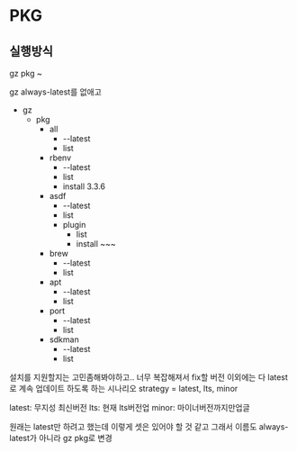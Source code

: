# PKG

## 실행방식

gz pkg ~

gz always-latest를 없애고

- gz
  - pkg
    - all
      - --latest
      - list
    - rbenv
      - --latest
      - list
      - install 3.3.6
    - asdf
      - --latest
      - list
      - plugin
        - list
        - install ~~~
    - brew
      - --latest
      - list
    - apt
      - --latest
      - list
    - port
      - --latest
      - list
    - sdkman
      - --latest
      - list

설치를 지원할지는 고민좀해봐야하고.. 너무 복잡해져서
fix할 버전 이외에는 다 latest로 계속 업데이트 하도록 하는 시나리오
strategy = latest, lts, minor

latest: 무지성 최신버전
lts: 현재 lts버전업
minor: 마이너버전까지만업글

원래는 latest만 하려고 했는데 이렇게 셋은 있어야 할 것 같고
그래서 이름도 always-latest가 아니라 gz pkg로 변경
